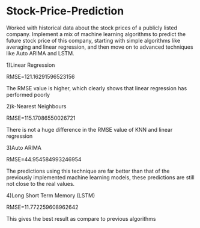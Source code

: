 # Stock-Price-Prediction
Worked with historical data about the stock prices of a publicly listed company. Implement a mix of machine learning algorithms to predict the future stock price of this company, starting with simple algorithms like averaging and linear regression, and then move on to advanced techniques like Auto ARIMA and LSTM. 

1)Linear Regression

RMSE=121.16291596523156

The RMSE value is higher, which clearly shows that linear regression has performed poorly

2)k-Nearest Neighbours

RMSE=115.17086550026721

There is not a huge difference in the RMSE value of KNN and linear regression

3)Auto ARIMA

RMSE=44.954584993246954

The predictions using this technique are far better than that of the previously implemented machine learning models, these predictions are still not close to the real values.

4)Long Short Term Memory (LSTM)

RMSE=11.772259608962642

This gives the best result as compare to previous algorithms

